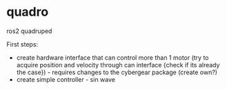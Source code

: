 # quadro
ros2 quadruped

First steps:
- create hardware interface that can control more than 1 motor (try to acquire position and velocity through can interface {check if its already the case}) - requires changes to the cybergear package (create own?) 
- create simple controller - sin wave